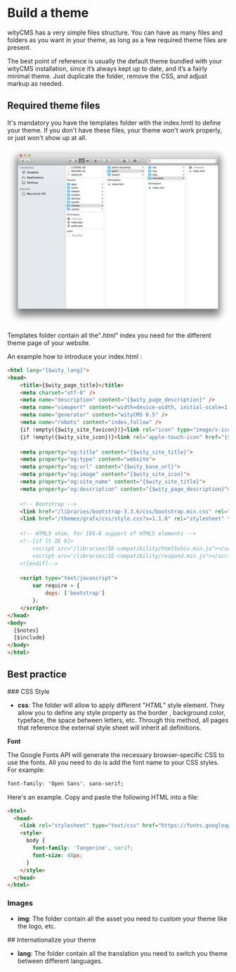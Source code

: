 # Build a theme

wityCMS has a very simple files structure. You can have as many files and folders as you want in your theme, as long as a few required theme files are present.

The best point of reference is usually the default theme bundled with your wityCMS installation, since it’s always kept up to date, and it’s a fairly minimal theme. Just duplicate the folder, remove the CSS, and adjust markup as needed.

## Required theme files

It's mandatory you have the templates folder with the index.hmtl to define your theme. If you don't have these files, your theme won't work properly, or just won't show up at all.  

![](02-folders-template.png)

Templates folder contain all the"*.html*" index you need for the different theme page of your website.

An example how to introduce your index.html :

```html
<html lang="{$wity_lang}">
<head>
    <title>{$wity_page_title}</title>
    <meta charset="utf-8" />
    <meta name="description" content="{$wity_page_description}" />
    <meta name="viewport" content="width=device-width, initial-scale=1.0" />
    <meta name="generator" content="wityCMS 0.5" />
    <meta name="robots" content="index,follow" />
    {if !empty({$wity_site_favicon})}<link rel="icon" type="image/x-icon" href="{$wity_site_favicon}" />{/if}
    {if !empty({$wity_site_icon})}<link rel="apple-touch-icon" href="{$wity_site_icon}" />{/if}

    <meta property="og:title" content="{$wity_site_title}">
    <meta property="og:type" content="website">
    <meta property="og:url" content="{$wity_base_url}">
    <meta property="og:image" content="{$wity_site_icon}">
    <meta property="og:site_name" content="{$wity_site_title}">
    <meta property="og:description" content="{$wity_page_description}">

    <!-- Bootstrap -->
    <link href="/libraries/bootstrap-3.3.6/css/bootstrap.min.css" rel="stylesheet" />
    <link href="/themes/grafx/css/style.css?v=1.1.0" rel="stylesheet" title="Grafx" />

    <!-- HTML5 shim, for IE6-8 support of HTML5 elements -->
    <!--[if lt IE 9]>
        <script src="/libraries/IE-compatibility/html5shiv.min.js"></script>
        <script src="/libraries/IE-compatibility/respond.min.js"></script>
    <![endif]-->
    
    <script type="text/javascript">
        var require = {
            deps: ['bootstrap']
        };
    </script>
</head>
<body>
  {$notes}
  {$include}
</body>
</html>
```

## Best practice 

### CSS Style

* **css**: The folder will allow to apply different "*HTML*" style element. They allow you to define any style property as the border , background color, typeface, the space between letters, etc. Through this method, all pages that reference the external style sheet will inherit all definitions.

**Font**

The Google Fonts API will generate the necessary browser-specific CSS to use the fonts. All you need to do is add the font name to your CSS styles. For example:

```css
font-family: 'Open Sans', sans-serif;
```

Here's an example. Copy and paste the following HTML into a file:

```html
<html>
  <head>
    <link rel="stylesheet" type="text/css" href="https://fonts.googleapis.com/css?family=Tangerine">
    <style>
      body {
        font-family: 'Tangerine', serif;
        font-size: 48px;
      }
    </style>
  </head>
</html>
```

### Images 

* **img**: The folder contain all the asset you need to custom your theme like the logo, etc.



## Internationalize your theme

* **lang**: The folder contain all the translation you need to switch you theme between different languages.